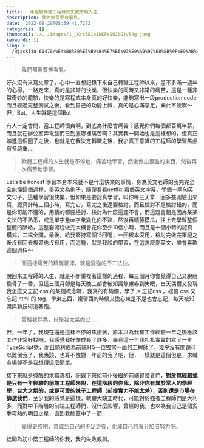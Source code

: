 ```yaml
---
title: 一年經驗軟體工程師的失敗求職人生
description: 我們都需要被看見。
date: '2022-08-29T05:59:41.727Z'
categories: []
thumbnail: ./../images/1__Krc0EibiHKFsSU2bGjvl4g.jpeg
keywords: []
slug: >-
  /@jackliu-61470/%E4%B8%80%E5%B9%B4%E7%B6%93%E9%A9%97%E8%BB%9F%E9%AB%94%E5%B7%A5%E7%A8%8B%E5%B8%AB%E7%9A%84%E5%A4%B1%E6%95%97%E6%B1%82%E8%81%B7%E4%BA%BA%E7%94%9F-211e75c1ad3f
---
```


<!-- ![](C:\Users\s6263\OneDrive\桌面\medium\posts\md_1709892859090\img\1__Krc0EibiHKFsSU2bGjvl4g.jpeg) -->

> 我們都需要被看見。

好久沒有來寫文章了，心中一直想記錄下來自己轉職工程師以來，差不多滿一週年的心得，一路走來，真的是非常的快樂，但快樂的同時又非常的痛苦，這是一種非常奇妙的體驗，快樂的是寫程式本身真的好快樂，能夠寫出一段production code而且經過完整測試之後，看到自己的功能上線，真的是心滿意足，樂此不疲啊～但，But，人生就是這個But

有人一定會問，當工程師很爽啊，到底為什麼會痛苦？感覺你們每個都百萬年薪，而且就在辦公室弄電腦而已到底哪裡痛苦啊？其實我一開始也是這樣想的，但真正踏進這個圈子之後，也就是在我決定轉職之後，我才真正意識的工程師的學習焦慮有多嚴重….

> 軟體工程師的人生就是不停地，痛苦地學習，然後做出很酷的東西，然後再次痛苦地學習。

Let’s be honest 學習本身本來就不是什麼快樂的事情，身為英文老師的我完完全全能懂這個過程，舉英文為例子，隨便看看netflix 看個英文字幕，學個一兩句英文句子，這種學習很快樂，但如果是要認真學習，叫你每三天拿一回多益測驗出來寫，認真計時三個小時，寫完它，寫完之後還要檢討，而且檢討不是檢討錯的，而是你可能不懂的，用猜的都要檢討，檢討為什麼這題不會，而這題會錯是因為某某文法的不熟悉，或是單字量or字彙變化你不熟，然後再順藤摸瓜，往上去學習整個整體的脈絡，這整套流程做完大概會花你至少10個小時，而且是十個小時的認真模式，二檔全開，最後，給我堅持寫個15回喔，一回根本沒用，檢討完做完筆記之後沒有回去複習也沒有用，而這種，就是我說的學習，在這怎麼愛英文，誰會喜歡這個過程～

> 而這樣痛苦的精雕細琢，就是變強的不二法訣。

說回來工程師的人生，就是不斷重複著這樣的過程，每三個月你會覺得自己又脫胎換骨了一番，但這三個月卻是每天晚上都會被知識焦慮嚇到失眠，白天偶爾又發現我怎麼又忘記 css 的某個概念啊，我真的有夠爛，學了 js 忘記css ，複習 css 又忘記 html 的 tag，學東忘西，複習西的時候又擔心東是不是也會忘記，每天被知識與新技術追著跑。

> 曾經我以為，只是我太菜而已.…

但，一年了，我現在還是這樣不停的焦慮著，原本以為我有工作經驗一年之後應該工作非常好找吧，我感覺我好像成長了許多，畢竟這一年我扎扎實實的寫了一年 TypeScript欸，而且順利成為前端Ｈ5一位獨當一面的工程師了，幾乎沒有問題可以難倒我了，我應該，也算不愧對一年前的我了吧，但，一樣就是這個但是，求職市場卻不是我想得這麼簡單。

接下來就是殘酷的求職真相，記錄下來給前仆後繼的前端冒險者們，**對於無經驗或是只有一年經驗的前端工程師來說，在這階段的你我，除非你有異於常人的學經歷，台大之類的，或是可愛的妹子工程師（前提實力不能太差），否則還是市場在篩選我們**，至少我的感覺是這樣，軟體大缺工時代，可能對於強者工程師們是大利多，而對中下階層的前端工程師們，沒什麼影響，曾經的我，也以為我自己是個炙手可熱的明日之星，直到我膝蓋中了一箭….

> 變得更強吧，意識到自己的不足之後，化成自己的養分加倍努力吧。

給同為初中階工程師的你我，我的失敗教訓。